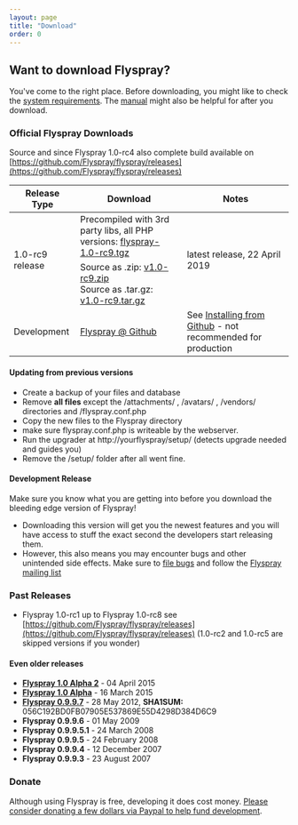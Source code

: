 ```yaml
---
layout: page
title: "Download"
order: 0
---
```


## Want to download Flyspray? 

You've come to the right place. Before downloading, you might like to check the [system requirements]({{baseurl}}/docs/requirements). The [manual]({{baseurl}}/manual) might also be helpful for after you download.

### Official Flyspray Downloads

Source and since Flyspray 1.0-rc4 also complete build available on [https://github.com/Flyspray/flyspray/releases](https://github.com/Flyspray/flyspray/releases)

<table class="table">
<thead>
	<tr>
		<th>Release Type</th>
		<th>Download</th>
		<th>Notes</th>
	</tr>
</thead>
<tbody>
	<tr>
		<td rowspan="2">1.0-rc9 release</td>
		<td>Precompiled with 3rd party libs, all PHP versions: 
		<a href="https://github.com/Flyspray/flyspray/releases/download/v1.0-rc9/flyspray-1.0-rc9.tgz">flyspray-1.0-rc9.tgz</a></td>
		<td rowspan="2">latest release, 22 April 2019</td>	
	</tr>
	<tr>
		<td>Source as .zip:
		<a href="https://github.com/Flyspray/flyspray/archive/v1.0-rc9.zip">v1.0-rc9.zip</a>
		<br/>Source as .tar.gz:
		<a href="https://github.com/Flyspray/flyspray/archive/v1.0-rc9.tar.gz">v1.0-rc9.tar.gz</a></td>
	</tr>
	<tr>
		<td>Development</td>
		<td><a href="https://github.com/flyspray/flyspray">Flyspray @ Github</a></td>
		<td> See <a href="/manual/devel_version">Installing from Github</a> - not recommended for production</td>
	</tr>
</tbody>
</table>

#### Updating from previous versions 

  * Create a backup of your files and database
  * Remove **all files** except the /attachments/ , /avatars/ , /vendors/ directories and /flyspray.conf.php
  * Copy the new files to the Flyspray directory
  * make sure flyspray.conf.php is writeable by the webserver.
  * Run the upgrader at http://yourflyspray/setup/ (detects upgrade needed and guides you)
  * Remove the /setup/ folder after all went fine.
  

#### Development Release

Make sure you know what you are getting into before you download the bleeding edge version of Flyspray!

* Downloading this version will get you the newest features and you will have access to stuff the exact second the developers start releasing them.
* However, this also means you may encounter bugs and other unintended side effects. Make sure to [file bugs](http://bugs.flyspray.org) and follow the [Flyspray mailing list]({{baseurl}}/community/mailing-list)
 

### Past Releases
 * Flyspray 1.0-rc1 up to Flyspray 1.0-rc8 see [https://github.com/Flyspray/flyspray/releases](https://github.com/Flyspray/flyspray/releases)
 (1.0-rc2 and 1.0-rc5 are skipped versions if you wonder)
#### Even older releases
 * **[Flyspray 1.0 Alpha 2](http://flyspray.org/packed/flyspray-1.0.alpha2.zip)** - 04 April 2015
 * **[Flyspray 1.0 Alpha](http://flyspray.org/packed/flyspray-1.0.alpha.zip)** - 16 March 2015
 * **[Flyspray 0.9.9.7](http://flyspray.org/packed/flyspray-0.9.9.7.zip)** - 28 May 2012, <strong>SHA1SUM:</strong> 056C192BD0FB07905E537869E55D4298D384D6C9
 * **Flyspray 0.9.9.6** - 01 May 2009
 * **Flyspray 0.9.9.5.1** - 24 March 2008
 * **Flyspray 0.9.9.5** - 24 February 2008
 * **Flyspray 0.9.9.4** - 12 December 2007
 * **Flyspray 0.9.9.3** - 23 August 2007

### Donate
Although using Flyspray is free, developing it does cost money. [Please consider donating a few dollars via Paypal to help fund development](https://www.paypal.com/xclick/business=connect@thevelozgroup.com&amp;item_name=Flyspray+Donation&amp;no_shipping=1&amp;no_note=1&amp;tax=0).
